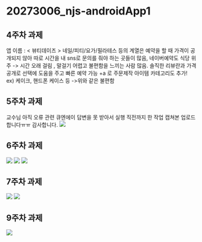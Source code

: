# 20273006_njs-androidApp1

## 4주차 과제
앱 이름 : < 뷰티데이즈 >
네일/피티/요가/필라테스 등의 계열은 예약을 할 때 가격이 공개되지 않아 따로 시간을 내 sns로 문의를 줘야 하는 곳들이 많음, 네이버예약도 식당 위주 -> 시간 오래 걸림 , 말걸기 어렵고 불편함을 느끼는 사람 많음.
솔직한 리뷰란과 가격 공개로 선택에 도움을 주고 빠른 예약 가능
+a 로 주문제작 아이템 카테고리도 추가! ex) 케이크, 핸드폰 케이스 등 ->위와 같은 불편함 

## 5주차 과제
교수님 아직 오류 관련 큐엔에이 답변을 못 받아서 실행 직전까지 한 작업 캡쳐본 업로드 합니다ㅠㅠ 감사합니다.
<img width="" height="" src="./png/과제1.JPG"></img>

## 6주차 과제
<img width="" height="" src="./png/6주차-11.jpg"></img>
<img width="" height="" src="./png/6주차-22.jpg"></img>
<img width="" height="" src="./png/6주차-3.JPG"></img>

## 7주차 과제
<img width="" height="" src="./png/7주차-2.JPG"></img>
<img width="" height="" src="./png/7주차-3.JPG"></img>

## 9주차 과제
<img width="" height="" src="./png/캡스톤 9주차 과제.JPG"></img>
